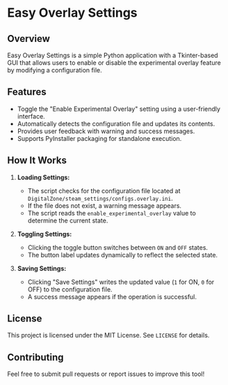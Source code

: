 # Easy Overlay Settings

## Overview
Easy Overlay Settings is a simple Python application with a Tkinter-based GUI that allows users to enable or disable the experimental overlay feature by modifying a configuration file.

## Features
- Toggle the "Enable Experimental Overlay" setting using a user-friendly interface.
- Automatically detects the configuration file and updates its contents.
- Provides user feedback with warning and success messages.
- Supports PyInstaller packaging for standalone execution.

## How It Works
1. **Loading Settings:**
   - The script checks for the configuration file located at `DigitalZone/steam_settings/configs.overlay.ini`.
   - If the file does not exist, a warning message appears.
   - The script reads the `enable_experimental_overlay` value to determine the current state.

2. **Toggling Settings:**
   - Clicking the toggle button switches between `ON` and `OFF` states.
   - The button label updates dynamically to reflect the selected state.

3. **Saving Settings:**
   - Clicking "Save Settings" writes the updated value (`1` for ON, `0` for OFF) to the configuration file.
   - A success message appears if the operation is successful.

## License
This project is licensed under the MIT License. See `LICENSE` for details.

## Contributing
Feel free to submit pull requests or report issues to improve this tool!
